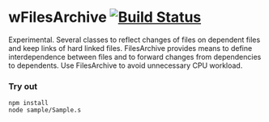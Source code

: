 # wFilesArchive [![Build Status](https://travis-ci.org/Wandalen/wFilesArchive.svg?branch=master)](https://travis-ci.org/Wandalen/wFilesArchive)

Experimental. Several classes to reflect changes of files on dependent files and keep links of hard linked files. FilesArchive provides means to define interdependence between files and to forward changes from dependencies to dependents. Use FilesArchive to avoid unnecessary CPU workload.

### Try out
```
npm install
node sample/Sample.s
```




























